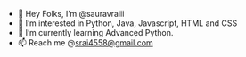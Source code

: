 - 👋 Hey Folks, I’m @sauravraiii 
- 👀 I’m interested in Python, Java, Javascript, HTML and CSS
- 🌱 I’m currently learning Advanced Python. 
- 📫 Reach me @srai4558@gmail.com

<!---
sauravraiii/sauravraiii is a ✨ special ✨ repository because its `README.md` (this file) appears on your GitHub profile.
You can click the Preview link to take a look at your changes.
--->
